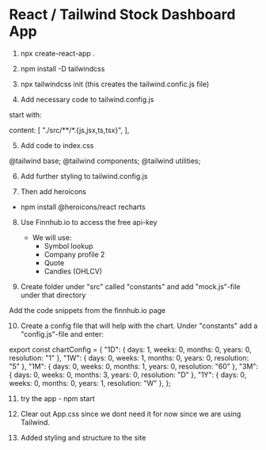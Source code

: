 # React / Tailwind Stock Dashboard App

1. npx create-react-app .
2. npm install -D tailwindcss

3. npx tailwindcss init (this creates the tailwind.confic.js file)

4. Add necessary code to tailwind.config.js

start with:

content: [
"./src/**/*.{js,jsx,ts,tsx}",
],

5. Add code to index.css

@tailwind base;
@tailwind components;
@tailwind utilities;

6. Add further styling to tailwind.config.js

7. Then add heroicons

- npm install @heroicons/react recharts

8. Use Finnhub.io to access the free api-key

   - We will use:
     - Symbol lookup
     - Company profile 2
     - Quote
     - Candles (OHLCV)

9. Create folder under "src" called "constants" and add "mock.js"-file under that directory

Add the code snippets from the finnhub.io page

10. Create a config file that will help with the chart. Under "constants" add a "config.js"-file and enter:

export const chartConfig = {
"1D": { days: 1, weeks: 0, months: 0, years: 0, resolution: "1" },
"1W": { days: 0, weeks: 1, months: 0, years: 0, resolution: "5" },
"1M": { days: 0, weeks: 0, months: 1, years: 0, resolution: "60" },
"3M": { days: 0, weeks: 0, months: 3, years: 0, resolution: "D" },
"1Y": { days: 0, weeks: 0, months: 0, years: 1, resolution: "W" },
};

11. try the app - npm start

12. Clear out App.css since we dont need it for now since we are using Tailwind.

13. Added styling and structure to the site
